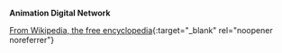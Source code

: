 <!-- markdownlint-disable MD041-->
**Animation Digital Network**<br>

[From Wikipedia, the free encyclopedia](https://fr.wikipedia.org/wiki/Animation_Digital_Network){:target="\_blank" rel="noopener noreferrer"}
<!-- markdownlint-enable MD041-->

